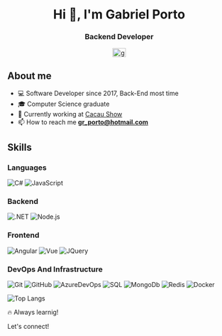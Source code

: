 <h1 align="center">Hi 👋, I'm Gabriel Porto</h1>
<h3 align="center">Backend Developer</h3>
<p align="center">
<a href="https://linkedin.com/in/gabriel-porto-705165109" target="blank"><img align="center" src="https://raw.githubusercontent.com/rahuldkjain/github-profile-readme-generator/master/src/images/icons/Social/linked-in-alt.svg" alt="gabriel-porto-705165109" height="20" width="30" /></a>
</p>

## About me
- 💻 Software Developer since 2017, Back-End most time
- 🎓 Computer Science graduate
- 💼 Currently working at <a href="https://www.cacaushow.com.br/">Cacau Show</a>
- 📫 How to reach me **gr_porto@hotmail.com**

## Skills
### Languages
  ![C#](https://img.shields.io/badge/-C%23-333333?style=flat&logo=CSharp&logoColor=7e10cc)
  ![JavaScript](https://img.shields.io/badge/-JavaScript-333333?style=flat&logo=javascript)

### Backend
  ![.NET](https://img.shields.io/badge/-.NET-333333?style=flat&logo=dotnet)
  ![Node.js](https://img.shields.io/badge/-Node.js-333333?style=flat&logo=node.js)
 
### Frontend
  ![Angular](https://img.shields.io/badge/Angular-333333?style=flat&logo=angular&logoColor=red)
  ![Vue](https://img.shields.io/badge/Vue.js-333333?style=flate&logo=vue.js&logoColor=4FC08D)
  ![JQuery](https://img.shields.io/badge/jQuery-333333?style=flate&logo=jquery&logoColor=blue)

### DevOps And Infrastructure
  ![Git](https://img.shields.io/badge/-Git-333333?style=flat&logo=git)
  ![GitHub](https://img.shields.io/badge/-GitHub-333333?style=flat&logo=github)
  ![AzureDevOps](https://img.shields.io/badge/-Azure%20DevOps-333333?style=flat&logo=azuredevops&logoColor=blue)
  ![SQL](https://img.shields.io/badge/Microsoft_SQL_Server-333333?style=flat&logo=microsoft-sql-server&logoColor=red)
  ![MongoDb](https://img.shields.io/badge/MongoDB-333333?style=flat&logo=mongodb&logoColor=green)
  ![Redis](https://img.shields.io/badge/-Redis-333333?style=flat&logo=redis)
  ![Docker](https://img.shields.io/badge/-Docker-333333?style=flat&logo=docker)
<!--
### Enviroment, IDEs and Tools
  ![Visual Studio Community/Enterprise](https://img.shields.io/badge/-Visual%20Studio-333333?style=flat&logo=visual-studio-code&logoColor=7e10cc)
  ![Visual Studio Code](https://img.shields.io/badge/-Visual%20Studio%20Code-333333?style=flat&logo=visual-studio-code&logoColor=007ACC)
  ![Postman](https://img.shields.io/badge/-Postman-333333?style=flat&logo=postman)
  ![Windows](https://img.shields.io/badge/-Windows%2011-333333?style=flat&logo=windows)
-->
![Top Langs](https://github-readme-stats.vercel.app/api/top-langs/?username=gporto95&layout=compact&theme=tokyonight)
   
🔥 Always learnig!

Let's connect!
